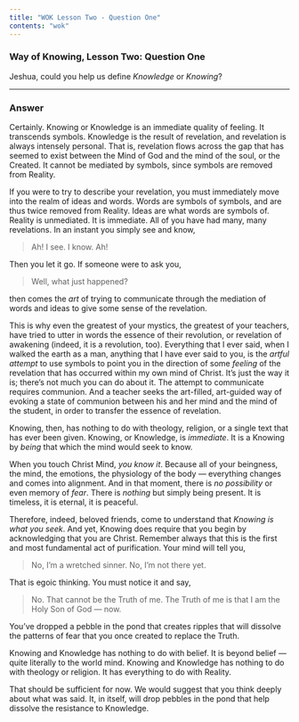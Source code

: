 ```yaml
---
title: "WOK Lesson Two - Question One"
contents: "wok"
---
```


### Way of Knowing, Lesson Two: Question One

Jeshua, could you help us define *Knowledge* or *Knowing*?

---

### Answer

Certainly. Knowing or Knowledge is an immediate quality of
feeling. It transcends symbols. Knowledge is the result of revelation,
and revelation is always intensely personal. That is, revelation flows
across the gap that has seemed to exist between the Mind of God and the
mind of the soul, or the Created. It cannot be mediated by symbols,
since symbols are removed from Reality.

If you were to try to describe your revelation, you must immediately
move into the realm of ideas and words. Words are symbols of symbols,
and are thus twice removed from Reality. Ideas are what words are
symbols of. Reality is unmediated. It is immediate. All of you have had
many, many revelations. In an instant you simply see and know,

> Ah! I see. I know. Ah!

Then you let it go. If someone were to ask you,

> Well, what just happened?

then comes the *art* of trying to communicate through the mediation of
words and ideas to give some sense of the revelation.

This is why even the greatest of your mystics, the greatest of your
teachers, have tried to utter in words the essence of their revolution,
or revelation of awakening (indeed, it is a revolution, too). Everything
that I ever said, when I walked the earth as a man, anything that I have
ever said to you, is the *artful attempt* to use symbols to point you in
the direction of some *feeling* of the revelation that has occurred within
my own mind of Christ. It’s just the way it is; there’s not much you can
do about it. The attempt to communicate requires communion. And a
teacher seeks the art-filled, art-guided way of evoking a state of
communion between his and her mind and the mind of the student, in order
to transfer the essence of revelation.

Knowing, then, has nothing to do with theology, religion, or a single
text that has ever been given. Knowing, or Knowledge, is *immediate*. It
is a Knowing by *being* that which the mind would seek to know.

When you touch Christ Mind, *you know it*. Because all of your beingness,
the mind, the emotions, the physiology of the body — everything changes
and comes into alignment. And in that moment, there is *no possibility* or
even memory of *fear*. There is *nothing* but simply being present. It is
timeless, it is eternal, it is peaceful.

Therefore, indeed, beloved friends, come to understand that *Knowing is
what you seek*. And yet, Knowing does require that you begin by
acknowledging that you are Christ. Remember always that this is the
first and most fundamental act of purification. Your mind will tell you,

> No, I’m a wretched sinner. No, I’m not there yet.

That is egoic thinking. You must notice it and say,

> No. That cannot be the Truth of me. The Truth of me is that I am the
> Holy Son of God — now.

You’ve dropped a pebble in the pond that creates ripples that will
dissolve the patterns of fear that you once created to replace the
Truth.

Knowing and Knowledge has nothing to do with belief. It is beyond belief
— quite literally to the world mind. Knowing and Knowledge has nothing
to do with theology or religion. It has everything to do with Reality.

That should be sufficient for now. We would suggest that you think
deeply about what was said. It, in itself, will drop pebbles in the pond
that help dissolve the resistance to Knowledge.

